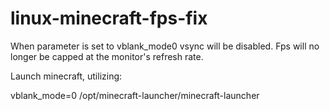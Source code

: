 # linux-minecraft-fps-fix

When parameter is set to vblank_mode0 vsync will be disabled. Fps will no longer be capped at the monitor's refresh rate.

Launch minecraft, utilizing:

vblank_mode=0 /opt/minecraft-launcher/minecraft-launcher
